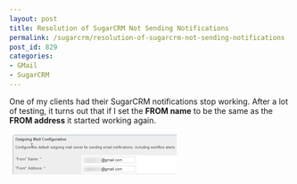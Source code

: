 ```yaml
---
layout: post
title: Resolution of SugarCRM Not Sending Notifications
permalink: /sugarcrm/resolution-of-sugarcrm-not-sending-notifications
post_id: 829
categories:
- GMail
- SugarCRM
---
```


One of my clients had their SugarCRM notifications stop working.
After a lot of testing, it turns out that if I set the **FROM name** to be the same as the **FROM address** it started working again.

![20130419-114127.jpg](/images/20130419-114127.jpg)
